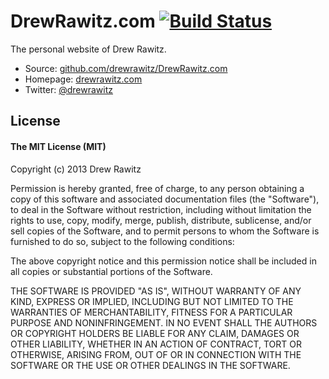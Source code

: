 DrewRawitz.com [![Build Status](https://travis-ci.org/drewrawitz/DrewRawitz.com.png?branch=master)](https://travis-ci.org/drewrawitz/DrewRawitz.com)
==============

The personal website of Drew Rawitz.

* Source: [github.com/drewrawitz/DrewRawitz.com](https://github.com/drewrawitz/DrewRawitz.com)
* Homepage: [drewrawitz.com](http://www.drewrawitz.com)
* Twitter: [@drewrawitz](http://twitter.com/drewrawitz)


## License

#### The MIT License (MIT)

Copyright (c) 2013 Drew Rawitz

Permission is hereby granted, free of charge, to any person obtaining a copy of
this software and associated documentation files (the "Software"), to deal in
the Software without restriction, including without limitation the rights to
use, copy, modify, merge, publish, distribute, sublicense, and/or sell copies of
the Software, and to permit persons to whom the Software is furnished to do so,
subject to the following conditions:

The above copyright notice and this permission notice shall be included in all
copies or substantial portions of the Software.

THE SOFTWARE IS PROVIDED "AS IS", WITHOUT WARRANTY OF ANY KIND, EXPRESS OR
IMPLIED, INCLUDING BUT NOT LIMITED TO THE WARRANTIES OF MERCHANTABILITY, FITNESS
FOR A PARTICULAR PURPOSE AND NONINFRINGEMENT. IN NO EVENT SHALL THE AUTHORS OR
COPYRIGHT HOLDERS BE LIABLE FOR ANY CLAIM, DAMAGES OR OTHER LIABILITY, WHETHER
IN AN ACTION OF CONTRACT, TORT OR OTHERWISE, ARISING FROM, OUT OF OR IN
CONNECTION WITH THE SOFTWARE OR THE USE OR OTHER DEALINGS IN THE SOFTWARE.
